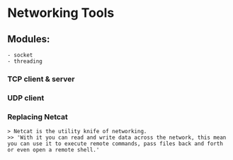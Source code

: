 # Networking Tools
## Modules:
    - socket
    - threading

### TCP client & server 
### UDP client

### Replacing Netcat
    > Netcat is the utility knife of networking.
    >> 'With it you can read and write data across the network, this mean you can use it to execute remote commands, pass files back and forth or even open a remote shell.'
